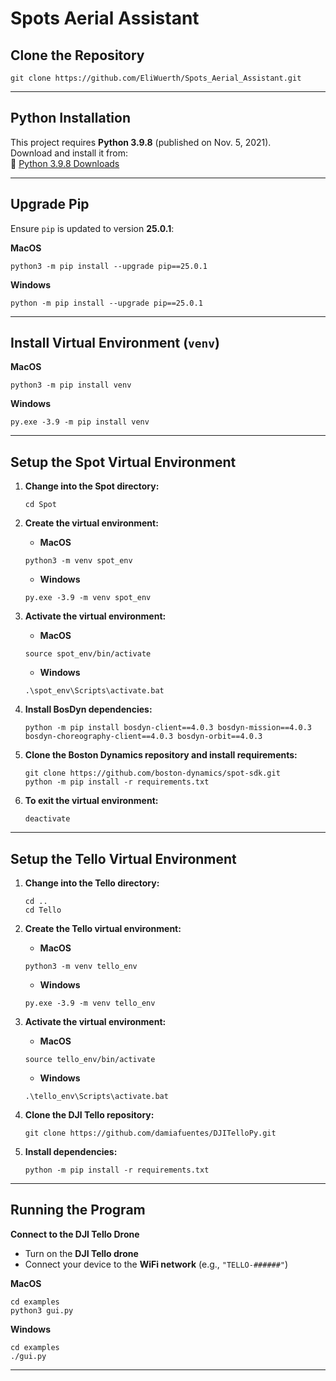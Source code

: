 # Spots Aerial Assistant

## Clone the Repository
```
git clone https://github.com/EliWuerth/Spots_Aerial_Assistant.git
```

---

## Python Installation
This project requires **Python 3.9.8** (published on Nov. 5, 2021).  
Download and install it from:  
🔗 [Python 3.9.8 Downloads](https://www.python.org/downloads/)

---

## Upgrade Pip
Ensure `pip` is updated to version **25.0.1**:

 **MacOS**
```
python3 -m pip install --upgrade pip==25.0.1
```

 **Windows**
```
python -m pip install --upgrade pip==25.0.1
```

---

## Install Virtual Environment (`venv`)
 **MacOS**
```
python3 -m pip install venv
```

 **Windows**
```
py.exe -3.9 -m pip install venv
```

---

## Setup the Spot Virtual Environment

1. **Change into the Spot directory:**
   ```
   cd Spot
   ```

2. **Create the virtual environment:**
   -  **MacOS**  
     ```
     python3 -m venv spot_env
     ```
   -  **Windows**  
     ```
     py.exe -3.9 -m venv spot_env
     ```

3. **Activate the virtual environment:**
   -  **MacOS**  
     ```
     source spot_env/bin/activate
     ```
   -  **Windows**  
     ```
     .\spot_env\Scripts\activate.bat
     ```

4. **Install BosDyn dependencies:**
   ```
   python -m pip install bosdyn-client==4.0.3 bosdyn-mission==4.0.3 bosdyn-choreography-client==4.0.3 bosdyn-orbit==4.0.3
   ```

5. **Clone the Boston Dynamics repository and install requirements:**
   ```
   git clone https://github.com/boston-dynamics/spot-sdk.git
   python -m pip install -r requirements.txt
   ```

6. **To exit the virtual environment:**
   ```
   deactivate
   ```

---

## Setup the Tello Virtual Environment

1. **Change into the Tello directory:**
   ```
   cd ..
   cd Tello
   ```

2. **Create the Tello virtual environment:**
   -  **MacOS**  
     ```
     python3 -m venv tello_env
     ```
   -  **Windows**  
     ```
     py.exe -3.9 -m venv tello_env
     ```

3. **Activate the virtual environment:**
   -  **MacOS**  
     ```
     source tello_env/bin/activate
     ```
   -  **Windows**  
     ```
     .\tello_env\Scripts\activate.bat
     ```

4. **Clone the DJI Tello repository:**
   ```
   git clone https://github.com/damiafuentes/DJITelloPy.git
   ```

5. **Install dependencies:**
   ```
   python -m pip install -r requirements.txt
   ```
---

## Running the Program
 **Connect to the DJI Tello Drone**  
   - Turn on the **DJI Tello drone**  
   - Connect your device to the **WiFi network** (e.g., `"TELLO-######"`)
   
 **MacOS**
```
cd examples
python3 gui.py
```

 **Windows**
```
cd examples
./gui.py
```
---

